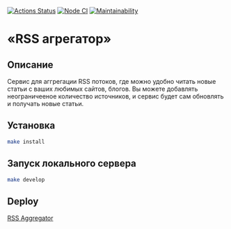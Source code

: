 [![Actions Status](https://github.com/likurg42/frontend-project-11/workflows/hexlet-check/badge.svg)](https://github.com/likurg42/frontend-project-11/actions)
[![Node CI](https://github.com/likurg42/frontend-project-11/actions/workflows/app-check.yml/badge.svg)](https://github.com/likurg42/frontend-project-11/actions/workflows/app-check.yml)
[![Maintainability](https://api.codeclimate.com/v1/badges/315895c1e8540c128aca/maintainability)](https://codeclimate.com/github/likurg42/frontend-project-11/maintainability)

# «RSS агрегатор»

## Описание

Сервис для аггрегации RSS потоков, где можно удобно читать новые статьи с ваших любимых сайтов, блогов. Вы можете добавлять неограничееное количество источников, и сервис будет сам обновлять и получать новые статьи.

## Установка

```sh
make install
```

## Запуск локального сервера

```sh
make develop
```

## Deploy

[RSS Aggregator](https://rss-aggregator-black.vercel.app/)
